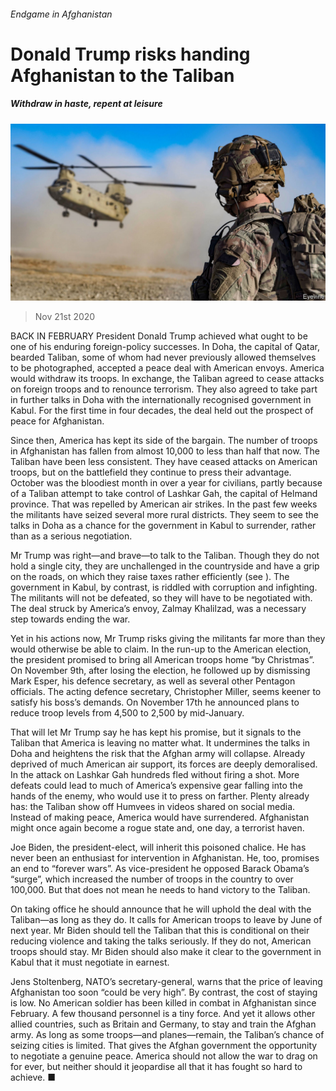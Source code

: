 ###### Endgame in Afghanistan

# Donald Trump risks handing Afghanistan to the Taliban 

##### Withdraw in haste, repent at leisure 

![image](images/20201121_LDP501.jpg) 

> Nov 21st 2020 

BACK IN FEBRUARY President Donald Trump achieved what ought to be one of his enduring foreign-policy successes. In Doha, the capital of Qatar, bearded Taliban, some of whom had never previously allowed themselves to be photographed, accepted a peace deal with American envoys. America would withdraw its troops. In exchange, the Taliban agreed to cease attacks on foreign troops and to renounce terrorism. They also agreed to take part in further talks in Doha with the internationally recognised government in Kabul. For the first time in four decades, the deal held out the prospect of peace for Afghanistan.

Since then, America has kept its side of the bargain. The number of troops in Afghanistan has fallen from almost 10,000 to less than half that now. The Taliban have been less consistent. They have ceased attacks on American troops, but on the battlefield they continue to press their advantage. October was the bloodiest month in over a year for civilians, partly because of a Taliban attempt to take control of Lashkar Gah, the capital of Helmand province. That was repelled by American air strikes. In the past few weeks the militants have seized several more rural districts. They seem to see the talks in Doha as a chance for the government in Kabul to surrender, rather than as a serious negotiation.


Mr Trump was right—and brave—to talk to the Taliban. Though they do not hold a single city, they are unchallenged in the countryside and have a grip on the roads, on which they raise taxes rather efficiently (see ). The government in Kabul, by contrast, is riddled with corruption and infighting. The militants will not be defeated, so they will have to be negotiated with. The deal struck by America’s envoy, Zalmay Khalilzad, was a necessary step towards ending the war.

Yet in his actions now, Mr Trump risks giving the militants far more than they would otherwise be able to claim. In the run-up to the American election, the president promised to bring all American troops home “by Christmas”. On November 9th, after losing the election, he followed up by dismissing Mark Esper, his defence secretary, as well as several other Pentagon officials. The acting defence secretary, Christopher Miller, seems keener to satisfy his boss’s demands. On November 17th he announced plans to reduce troop levels from 4,500 to 2,500 by mid-January.

That will let Mr Trump say he has kept his promise, but it signals to the Taliban that America is leaving no matter what. It undermines the talks in Doha and heightens the risk that the Afghan army will collapse. Already deprived of much American air support, its forces are deeply demoralised. In the attack on Lashkar Gah hundreds fled without firing a shot. More defeats could lead to much of America’s expensive gear falling into the hands of the enemy, who would use it to press on farther. Plenty already has: the Taliban show off Humvees in videos shared on social media. Instead of making peace, America would have surrendered. Afghanistan might once again become a rogue state and, one day, a terrorist haven.

Joe Biden, the president-elect, will inherit this poisoned chalice. He has never been an enthusiast for intervention in Afghanistan. He, too, promises an end to “forever wars”. As vice-president he opposed Barack Obama’s “surge”, which increased the number of troops in the country to over 100,000. But that does not mean he needs to hand victory to the Taliban.

On taking office he should announce that he will uphold the deal with the Taliban—as long as they do. It calls for American troops to leave by June of next year. Mr Biden should tell the Taliban that this is conditional on their reducing violence and taking the talks seriously. If they do not, American troops should stay. Mr Biden should also make it clear to the government in Kabul that it must negotiate in earnest.

Jens Stoltenberg, NATO’s secretary-general, warns that the price of leaving Afghanistan too soon “could be very high”. By contrast, the cost of staying is low. No American soldier has been killed in combat in Afghanistan since February. A few thousand personnel is a tiny force. And yet it allows other allied countries, such as Britain and Germany, to stay and train the Afghan army. As long as some troops—and planes—remain, the Taliban’s chance of seizing cities is limited. That gives the Afghan government the opportunity to negotiate a genuine peace. America should not allow the war to drag on for ever, but neither should it jeopardise all that it has fought so hard to achieve. ■

